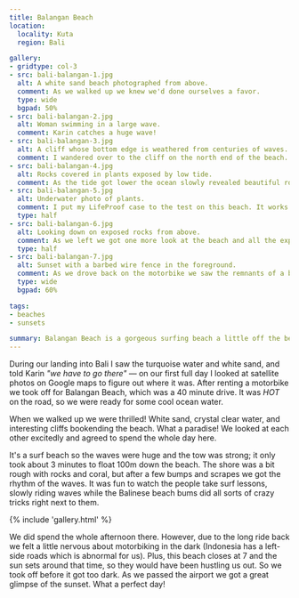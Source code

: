 ```yaml
---
title: Balangan Beach
location:
  locality: Kuta
  region: Bali

gallery:
- gridtype: col-3
- src: bali-balangan-1.jpg
  alt: A white sand beach photographed from above.
  comment: As we walked up we knew we'd done ourselves a favor.
  type: wide
  bgpad: 50%
- src: bali-balangan-2.jpg
  alt: Woman swimming in a large wave.
  comment: Karin catches a huge wave!
- src: bali-balangan-3.jpg
  alt: A cliff whose bottom edge is weathered from centuries of waves.
  comment: I wandered over to the cliff on the north end of the beach. I happened to take this photo at the high tide when the waves were the strongest, meaning the crevice in the cliff is the deepest here.
- src: bali-balangan-4.jpg
  alt: Rocks covered in plants exposed by low tide.
  comment: As the tide got lower the ocean slowly revealed beautiful rocks covered in plants and coral.
- src: bali-balangan-5.jpg
  alt: Underwater photo of plants.
  comment: I put my LifeProof case to the test on this beach. It works well!
  type: half
- src: bali-balangan-6.jpg
  alt: Looking down on exposed rocks from above.
  comment: As we left we got one more look at the beach and all the exposed rocks looked like flames. So surreal.
  type: half
- src: bali-balangan-7.jpg
  alt: Sunset with a barbed wire fence in the foreground.
  comment: As we drove back on the motorbike we saw the remnants of a beautiful sunset.
  type: wide
  bgpad: 60%

tags:
- beaches
- sunsets

summary: Balangan Beach is a gorgeous surfing beach a little off the beaten path in Kuta, Bali.
---
```


During our landing into Bali I saw the turquoise water and white sand, and told Karin _"we have to go there"_ — on our first full day I looked at satellite photos on Google maps to figure out where it was. After renting a motorbike we took off for Balangan Beach, which was a 40 minute drive. It was _HOT_ on the road, so we were ready for some cool ocean water.

When we walked up we were thrilled! White sand, crystal clear water, and interesting cliffs bookending the beach. What a paradise! We looked at each other excitedly and agreed to spend the whole day here.

It's a surf beach so the waves were huge and the tow was strong; it only took about 3 minutes to float 100m down the beach. The shore was a bit rough with rocks and coral, but after a few bumps and scrapes we got the rhythm of the waves. It was fun to watch the people take surf lessons, slowly riding waves while the Balinese beach bums did all sorts of crazy tricks right next to them.

{% include 'gallery.html' %}

We did spend the whole afternoon there. However, due to the long ride back we felt a little nervous about motorbiking in the dark (Indonesia has a left-side roads which is abnormal for us). Plus, this beach closes at 7 and the sun sets around that time, so they would have been hustling us out. So we took off before it got too dark. As we passed the airport we got a great glimpse of the sunset. What a perfect day!
